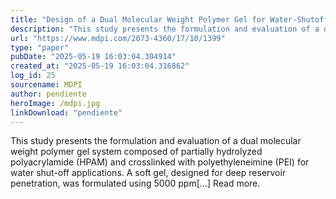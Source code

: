 ```yaml
---
title: "Design of a Dual Molecular Weight Polymer Gel for Water-Shutoff Treatment in a Reservoir with Active Aquifer"
description: "This study presents the formulation and evaluation of a dual molecular weight polymer gel system composed of partially hydrolyzed polyacrylamide (HPAM) and crosslinked with polyethyleneimine (PEI) for..."
url: "https://www.mdpi.com/2073-4360/17/10/1399"
type: "paper"
pubDate: "2025-05-19 16:03:04.304914"
created_at: "2025-05-19 16:03:04.316862"
log_id: 25
sourcename: MDPI
author: pendiente
heroImage: /mdpi.jpg
linkDownload: "pendiente"
---
```


This study presents the formulation and evaluation of a dual molecular weight polymer gel system composed of partially hydrolyzed polyacrylamide (HPAM) and crosslinked with polyethyleneimine (PEI) for water shut-off applications. A soft gel, designed for deep reservoir penetration, was formulated using 5000 ppm[...] Read more.
